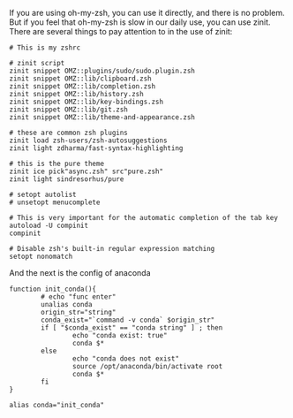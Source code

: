 If you are using oh-my-zsh, you can use it directly, and there is no problem.
But if you feel that oh-my-zsh is slow in our daily use, you can use zinit.
There are several things to pay attention to in the use of zinit:
  ```
  # This is my zshrc
  
  # zinit script
  zinit snippet OMZ::plugins/sudo/sudo.plugin.zsh
  zinit snippet OMZ::lib/clipboard.zsh
  zinit snippet OMZ::lib/completion.zsh
  zinit snippet OMZ::lib/history.zsh
  zinit snippet OMZ::lib/key-bindings.zsh
  zinit snippet OMZ::lib/git.zsh
  zinit snippet OMZ::lib/theme-and-appearance.zsh

  # these are common zsh plugins 
  zinit load zsh-users/zsh-autosuggestions
  zinit light zdharma/fast-syntax-highlighting

  # this is the pure theme
  zinit ice pick"async.zsh" src"pure.zsh"
  zinit light sindresorhus/pure

  # setopt autolist
  # unsetopt menucomplete

  # This is very important for the automatic completion of the tab key
  autoload -U compinit
  compinit
  
  # Disable zsh's built-in regular expression matching
  setopt nonomatch
  ```
And the next is the config of anaconda
```shell
function init_conda(){
        # echo "func enter"
        unalias conda
        origin_str="string"
        conda_exist="`command -v conda` $origin_str"
        if [ "$conda_exist" == "conda string" ] ; then
                echo "conda exist: true"
                conda $*
        else
                echo "conda does not exist"
                source /opt/anaconda/bin/activate root
                conda $*
        fi
}

alias conda="init_conda"
```
  
